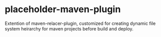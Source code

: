 # placeholder-maven-plugin

Extention of maven-relacer-plugin, customized for creating dynamic file system heirarchy for maven projects before build and deploy.
